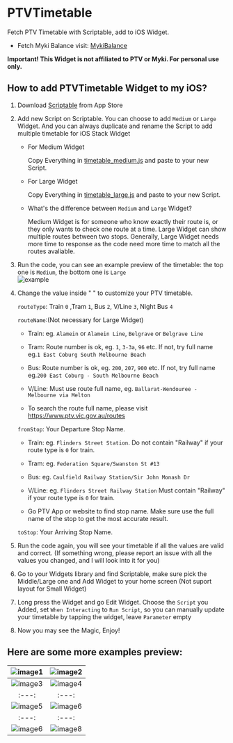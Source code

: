 # PTVTimetable
Fetch PTV Timetable with Scriptable, add to iOS Widget.    

- Fetch Myki Balance visit:  [MykiBalance](https://github.com/imchlorine/MykiBalance.git)

**Important! This Widget is not affiliated to PTV or Myki. For personal use only.**



## How to add PTVTimetable Widget to my iOS?

1. Download [Scriptable](https://apps.apple.com/us/app/scriptable/id1405459188?ign-mpt=uo%3D4) from App Store

2. Add new Script on Scriptable. You can choose to add `Medium` or `Large` Widget. And you can always duplicate and rename the Script to add multiple timetable for iOS Stack Widget

      - For Medium Widget
  
         Copy Everything in [timetable_medium.js](https://github.com/imchlorine/PTVTimetable/blob/main/timetable_medium.js) and paste to your new Script.

      - For Large Widget

         Copy Everything in [timetable_large.js](https://github.com/imchlorine/PTVTimetable/blob/main/timetable_large.js) and paste to your new Script.

      - What's the difference between `Medium` and `Large` Widget?

         Medium Widget is for someone who know exactly their route is, or they only wants to check one route at a time. Large Widget can show multiple routes between two stops. Generally, Large Widget needs more time to response as the code need more time to match all the routes avaliable.

3. Run the code, you can see an example preview of the timetable: the top one is `Medium`, the bottom one is `Large` <br /> 
   ![example](https://github.com/imchlorine/PTVTimetable/blob/main/examples.jpg)

4. Change the value inside " " to customize your PTV timetable.
   
   `routeType`: Train `0` ,Tram `1`, Bus `2`, V/Line `3`, Night Bus `4` 

   `routeName`:(Not necessary for Large Widget)

    - Train: eg. `Alamein` or `Alamein Line`, `Belgrave` or `Belgrave Line`

    - Tram: Route number is ok, eg. `1`, `3-3a`, `96` etc. If not, try full name eg.`1 East Coburg South Melbourne Beach`
  
    - Bus:  Route number is ok, eg. `200`, `207`, `900` etc. If not, try full name eg.`200 East Coburg - South Melbourne Beach` 

    - V/Line: Must use route full name, eg. `Ballarat-Wendouree - Melbourne via Melton`
  
    - To search the route full name, please visit https://www.ptv.vic.gov.au/routes

   `fromStop`: Your Departure Stop Name. 
    - Train: eg. `Flinders Street Station`. Do not contain "Railway" if your route type is `0` for train.
  
    - Tram: eg. `Federation Square/Swanston St #13`
  
    - Bus: eg. `Caulfield Railway Station/Sir John Monash Dr`

    - V/Line: eg.  `Flinders Street Railway Station` Must contain "Railway" if your route type is `0` for train.

    - Go PTV App or website to find stop name. Make sure use the full name of the stop to get the most accurate result.
   
   `toStop`: Your Arriving Stop Name.

5. Run the code again, you will see your timetable if all the values are valid and correct. (If something wrong, please report an issue with all the values you changed, and I will look into it for you)
   
6. Go to your Widgets library and find Scriptable, make sure pick the Middle/Large one and Add Widget to your home screen (Not suport layout for Small Widget)

7. Long press the Widget and go Edit Widget. Choose the `Script` you Added, set `When Interacting` to `Run Script`, so you can manually update your timetable by tapping the widget, leave `Parameter` empty

8. Now you may see the Magic, Enjoy! 


## Here are some more examples preview:

| ![image1](https://github.com/imchlorine/PTVTimetable/blob/main/example/example1.jpg) | ![image2](https://github.com/imchlorine/PTVTimetable/blob/main/example/example2.jpg) |
|:---:|:---:|
| ![image3](https://github.com/imchlorine/PTVTimetable/blob/main/example/example3.jpg) | ![image4](https://github.com/imchlorine/PTVTimetable/blob/main/example/example4.jpg) |
|:---:|:---:|
| ![image5](https://github.com/imchlorine/PTVTimetable/blob/main/example/example5.jpg) | ![image6](https://github.com/imchlorine/PTVTimetable/blob/main/example/example6.jpg) |
|:---:|:---:|
| ![image6](https://github.com/imchlorine/PTVTimetable/blob/main/example/example6.jpg) | ![image8](https://github.com/imchlorine/PTVTimetable/blob/main/example/example8.jpg) |
